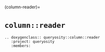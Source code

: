 (column-reader)=
# `column::reader`

```{eval-rst}
.. doxygenclass:: queryosity::column::reader
   :project: queryosity
   :members:
```